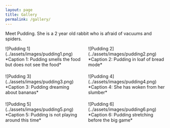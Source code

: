 ```yaml
---
layout: page
title: Gallery
permalink: /gallery/
---
```


Meet Pudding. She is a 2 year old rabbit who is afraid of vacuums and spiders.

<div style="display: flex; flex-wrap: wrap; gap: 20px;">

<div style="flex: 1; max-width: calc(50% - 10px);">
  ![Pudding 1](../assets/images/pudding1.png)
  *Caption 1: Pudding smells the food but does not see the food*
</div>

<div style="flex: 1; max-width: calc(50% - 10px);">
  ![Pudding 2](../assets/images/pudding2.png)
  *Caption 2: Pudding in loaf of bread mode*
</div>

<div style="flex: 1; max-width: calc(50% - 10px);">
  ![Pudding 3](../assets/images/pudding3.png)
  *Caption 3: Pudding dreaming about bananas*
</div>

<div style="flex: 1; max-width: calc(50% - 10px);">
  ![Pudding 4](../assets/images/pudding4.png)
  *Caption 4: She has woken from her slumber*
</div>

<div style="flex: 1; max-width: calc(50% - 10px);">
  ![Pudding 5](../assets/images/pudding5.png)
  *Caption 5: Pudding is not playing around this time*
</div>

<div style="flex: 1; max-width: calc(50% - 10px);">
  ![Pudding 6](../assets/images/pudding6.png)
  *Caption 6: Pudding stretching before the big game*
</div>

</div>
